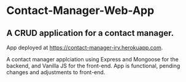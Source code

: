 # Contact-Manager-Web-App 
## A CRUD application for a contact manager.

App deployed at https://contact-manager-irv.herokuapp.com.

A contact manager applciation using Express and Mongoose for  the backend, and Vanilla JS for the front-end. App is functional, pending changes and adjustments to front-end.
